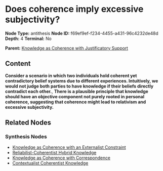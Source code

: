# Does coherence imply excessive subjectivity?

**Node Type:** antithesis
**Node ID:** f69ef9ef-f234-4455-a431-96c4232de48d
**Depth:** 4
**Terminal:** No

**Parent:** [Knowledge as Coherence with Justificatory Support](knowledge-as-coherence-with-justificatory-support-synthesis-8b48fbf7-ea00-4a00-b6e2-544a00118a63.md)

## Content

**Consider a scenario in which two individuals hold coherent yet contradictory belief systems due to different experiences. Intuitively, we would not judge both parties to have knowledge if their beliefs directly contradict each other.**, **There is a plausible principle that knowledge should have an objective component not purely rooted in personal coherence, suggesting that coherence might lead to relativism and excessive subjectivity.**

## Related Nodes

### Synthesis Nodes

- [Knowledge as Coherence with an Externalist Constraint](knowledge-as-coherence-with-an-externalist-constraint-synthesis-a2fa382a-bf51-44b5-9136-0bdb6c9ff42b.md)
- [Reliabilist-Coherentist Hybrid Knowledge](reliabilist-coherentist-hybrid-knowledge-synthesis-794fab7d-5a2a-449d-b445-ee92a5bd33c6.md)
- [Knowledge as Coherence with Correspondence](knowledge-as-coherence-with-correspondence-synthesis-de286eeb-f6f8-43e0-a8e5-e9fd5b9e2e15.md)
- [Contextualist Coherentist Knowledge](contextualist-coherentist-knowledge-synthesis-55f7bfba-db1c-461d-933a-10a82732c3de.md)
